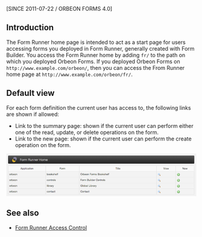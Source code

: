 [SINCE 2011-07-22 / ORBEON FORMS 4.0]

## Introduction

The Form Runner home page is intended to act as a start page for users accessing forms you deployed in Form Runner, generally created with Form Builder. You access the Form Runner home by adding `fr/` to the path on which you deployed Orbeon Forms. If you deployed Orbeon Forms on `http://www.example.com/orbeon/`, then you can access the From Runner home page at `http://www.example.com/orbeon/fr/`.

## Default view

For each form definition the current user has access to, the following links are shown if allowed:

- Link to the summary page: shown if the current user can perform either one of the read, update, or delete operations on the form. 
- Link to the new page: shown if the current user can perform the create operation on the form.

![Home Page](images/home.png)

## See also

- [Form Runner Access Control](http://wiki.orbeon.com/forms/doc/developer-guide/form-runner/access-control)

